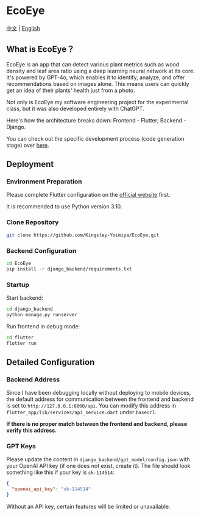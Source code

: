 # EcoEye

[中文](./README.md) | [English](./README-en.md)


## What is EcoEye？

EcoEye is an app that can detect various plant metrics such as wood density and leaf area ratio using a deep learning neural network at its core. It's powered by GPT-4o, which enables it to identify, analyze, and offer recommendations based on images alone. This means users can quickly get an idea of their plants' health just from a photo.

Not only is EcoEye my software engineering project for the experimental class, but it was also developed entirely with ChatGPT.

Here's how the architecture breaks down: Frontend - Flutter; Backend - Django.

You can check out the specific development process (code generation stage) over [here](https://kingsley-yoimiya.github.io/post/GPT-CODE.html).

## Deployment

### Environment Preparation

Please complete Flutter configuration on the [official website](https://flutter.dev/) first.

It is recommended to use Python version 3.10.

### Clone Repository

```sh
git clone https://github.com/Kingsley-Yoimiya/EcoEye.git
```

### Backend Configuration

```sh
cd EcoEye
pip install -r django_backend/requirements.txt
```

### Startup

Start backend:

```sh
cd django_backend
python manage.py runserver
```

Run frontend in debug mode:

```sh
cd flutter
flutter run
```

## Detailed Configuration

### Backend Address

Since I have been debugging locally without deploying to mobile devices, the default address for communication between the frontend and backend is set to `http://127.0.0.1:8000/api`. You can modify this address in `flutter_app/lib/services/api_service.dart` under `baseUrl`.

**If there is no proper match between the frontend and backend, please verify this address.**

### GPT Keys

Please update the content in `django_backend/gpt_model/config.json` with your OpenAI API key (if one does not exist, create it). The file should look something like this if your key is `sk-114514`:

```json
{
  "openai_api_key": "sk-114514"
}
```

Without an API key, certain features will be limited or unavailable.